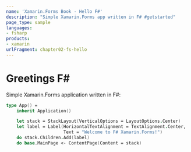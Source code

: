 ```yaml
---
name: 'Xamarin.Forms Book - Hello F#'
description: "Simple Xamarin.Forms app written in F# #getstarted"
page_type: sample
languages:
- fsharp
products:
- xamarin
urlFragment: chapter02-fs-hello
---
```

# Greetings F\#

Simple Xamarin.Forms application written in F#:

```fsharp
type App() =
    inherit Application()

    let stack = StackLayout(VerticalOptions = LayoutOptions.Center)
    let label = Label(HorizontalTextAlignment = TextAlignment.Center,
                      Text = "Welcome to F# Xamarin.Forms!")
    do stack.Children.Add(label)
    do base.MainPage <- ContentPage(Content = stack)
```
